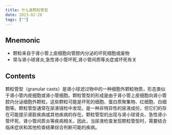 ```yaml
---
title: 什么是颗粒管型
date: 2023-02-28
tags: [""]
--- 
```


## Mnemonic
- 颗粒来自于肾小管上皮细胞向管腔内分泌的坏死细胞或废物
- 常与肾小球肾炎,急性肾小管坏死,肾小管间质等炎症或坏死有关
## Contents

颗粒管型（granular casts）是肾小球滤过物中的一种细胞外颗粒物质，形态类似于肾小管内皮细胞或肾小管细胞。颗粒管型的形成是由于肾小管上皮细胞向肾小管腔内分泌细胞外颗粒，这些颗粒可能是坏死的细胞、蛋白质聚集物、红细胞、白细胞等。颗粒管型通常在尿液镜检中发现，是一种非特异性的尿液成份，但它们的存在可能提示肾脏疾病或其他疾病的存在。颗粒管型的出现与肾小球肾炎、急性肾小管坏死、肾小管间质炎等疾病相关。因此，当尿液检查发现颗粒管型时，需要结合临床症状和其他检查结果综合判断可能的疾病。
